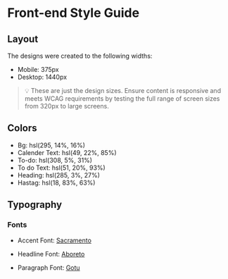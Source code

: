 # Front-end Style Guide

## Layout

The designs were created to the following widths:

- Mobile: 375px
- Desktop: 1440px

> 💡 These are just the design sizes. Ensure content is responsive and meets WCAG requirements by testing the full range of screen sizes from 320px to large screens.


## Colors

- Bg: hsl(295, 14%, 16%)
- Calender Text: hsl(49, 22%, 85%)
- To-do: hsl(308, 5%, 31%)
- To do Text: hsl(51, 20%, 93%)
- Heading: hsl(285, 3%, 27%)
- Hastag: hsl(18, 83%, 63%)

## Typography

### Fonts

- Accent Font: [Sacramento](https://fonts.google.com/specimen/Sacramento)
- Headline Font: [Aboreto](https://fonts.google.com/specimen/Aboreto)

- Paragraph Font: [Gotu](https://fonts.google.com/specimen/Gotu)

